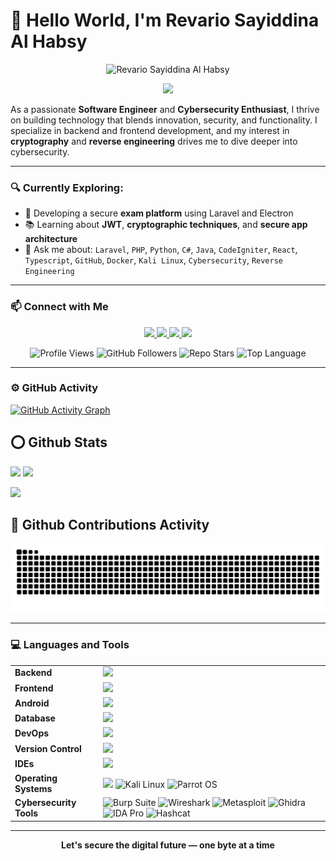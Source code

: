 # 👋 Hello World, I'm Revario Sayiddina Al Habsy

<p align="center">
  <img src="https://media.giphy.com/media/v1.Y2lkPTc5MGI3NjExdDEzNG9sdGt4NGxtNXY5M2xxaHNrM295bTdmNW13dWJ1Z202cjNvNCZlcD12MV9naWZzX3NlYXJjaCZjdD1n/8hmCdMaXUewzcroADq/giphy.gif" 
       alt="Revario Sayiddina Al Habsy" 
       width="300" />
</p>


<p align="center">
  <img src="https://readme-typing-svg.herokuapp.com?color=ffff&size=24&center=true&vCenter=true&width=600&lines=Software+Engineer+%26+Cybersecurity+Enthusiast;Frontend+Developer+with+CySec+Focus;Cryptography+and+Reverse+Engineering+Lover" />
</p>

As a passionate **Software Engineer** and **Cybersecurity Enthusiast**, I thrive on building technology that blends innovation, security, and functionality. I specialize in backend and frontend development, and my interest in **cryptography** and **reverse engineering** drives me to dive deeper into cybersecurity.

---

### 🔍 Currently Exploring:
- 🚧 Developing a secure **exam platform** using Laravel and Electron  
- 📚 Learning about **JWT**, **cryptographic techniques**, and **secure app architecture**  
- 💬 Ask me about: `Laravel`, `PHP`, `Python`, `C#`, `Java`, `CodeIgniter`, `React`, `Typescript`, `GitHub`, `Docker`, `Kali Linux`, `Cybersecurity`, `Reverse Engineering`

---



### 📫 Connect with Me

<p align="center"> 
<a href="https://www.linkedin.com/in/revario-sayiddina-al-habsy-a519a7337/" target="_blank"> 
  <img src="https://img.shields.io/badge/-LinkedIn-0A66C2?style=for-the-badge&logo=linkedin&logoColor=white" /> 
</a> 
  <a href="https://instagram.com/rev.habsy" target="_blank"> 
    <img src="https://img.shields.io/badge/-Instagram-E4405F?style=for-the-badge&logo=instagram&logoColor=white" /> 
  </a> 
  <a href="https://www.tiktok.com/@reva.._" target="_blank"> 
    <img src="https://img.shields.io/badge/-TikTok-000000?style=for-the-badge&logo=tiktok&logoColor=white" /> 
  </a> 
  <a href="https://x.com/namakamu" target="_blank"> 
    <img src="https://img.shields.io/badge/-X-000000?style=for-the-badge&logo=x&logoColor=white" /> 
  </a> 
</p>

<p align="center"> <!-- Profile views --> <img src="https://komarev.com/ghpvc/?username=Revari027&label=Profile%20Views&color=4c5e9e&style=flat-square" alt="Profile Views" /> <!-- Followers --> <img src="https://img.shields.io/github/followers/Revari027?label=Followers&style=flat-square&color=4c5e9e" alt="GitHub Followers" /> <!-- Repo stars (contoh: subdomain-finder) --> <img src="https://img.shields.io/github/stars/Revari027/subdomain-finder?label=Repo%20Stars&style=flat-square&color=4c5e9e" alt="Repo Stars" /> <!-- Top language (contoh: subdomain-finder) --> <img src="https://img.shields.io/github/languages/top/Revari027/subdomain-finder?label=Top%20Language&style=flat-square&color=4c5e9e" alt="Top Language" /> </p>



---

### ⚙️ GitHub Activity

[![GitHub Activity Graph](https://github-readme-activity-graph.vercel.app/graph?username=Revari027&bg_color=1e1e1e&color=58a6ff&line=4c5e9e&point=ffffff&area=true&hide_border=true)](https://github.com/Revari027)

## ⭕ Github Stats
<div>
  <img height="180em" src="https://github-readme-stats.vercel.app/api?username=Revari027&show_icons=true&theme=tokyonight&hide_border=true" />
  <img height="180em" src="https://github-readme-stats.vercel.app/api/top-langs/?username=Revari027&layout=compact&theme=tokyonight&hide_border=true" />
</div>

<p>
  <img src="https://github-readme-streak-stats.herokuapp.com/?user=Revari027&theme=tokyonight&hide_border=true" />
</p>

## 💫 Github Contributions Activity
<div align="center">
  <img src="https://raw.githubusercontent.com/Revari027/Revari027/output/snake.svg" alt="Snake animation" />
</div>


---

### 💻 Languages and Tools

<table>
  <tr>
    <td><b>Backend</b></td>
    <td><img src="https://skillicons.dev/icons?i=laravel,php,python,cs,java,codeigniter" height="40"/></td>
  </tr>
  <tr>
    <td><b>Frontend</b></td>
    <td><img src="https://skillicons.dev/icons?i=react,ts,js,html,css" height="40"/></td>
  </tr>
  <tr>
    <td><b>Android</b></td>
    <td><img src="https://skillicons.dev/icons?i=java,kotlin,compose" height="40"/></td>
  </tr>
  <tr>
    <td><b>Database</b></td>
    <td><img src="https://skillicons.dev/icons?i=mysql,postgresql" height="40"/></td>
  </tr>
  <tr>
    <td><b>DevOps</b></td>
    <td><img src="https://skillicons.dev/icons?i=docker" height="40"/></td>
  </tr>
  <tr>
    <td><b>Version Control</b></td>
    <td><img src="https://skillicons.dev/icons?i=git,github" height="40"/></td>
  </tr>
  <tr>
    <td><b>IDEs</b></td>
    <td><img src="https://skillicons.dev/icons?i=vscode,visualstudio,pycharm,sublime" height="40"/></td>
  </tr>
  <tr>
    <td><b>Operating Systems</b></td>
    <td><img src="https://skillicons.dev/icons?i=windows,ubuntu" height="40"/> <img src="https://cdn.simpleicons.org/kalilinux/white" height="40" title="Kali Linux"/> <img src="https://cdn.simpleicons.org/parrotsecurity/green" height="40" title="Parrot OS"/></td>
  </tr>
  <tr>
    <td><b>Cybersecurity Tools</b></td>
    <td>
      <img src="https://cdn.simpleicons.org/burpsuite/orange" height="40" title="Burp Suite"/>
      <img src="https://cdn.simpleicons.org/wireshark/blue" height="40" title="Wireshark"/>
      <img src="https://cdn.simpleicons.org/metasploit/blue" height="40" title="Metasploit"/>
      <img src="https://cdn.simpleicons.org/ghidra/red" height="40" title="Ghidra"/>
      <img src="https://cdn.simpleicons.org/ida-pro/yellow" height="40" title="IDA Pro"/>
      <img src="https://cdn.simpleicons.org/hashcat/gray" height="40" title="Hashcat"/>
    </td>
  </tr>
</table>

---

<p align="center"><strong> Let's secure the digital future — one byte at a time </strong></p>
